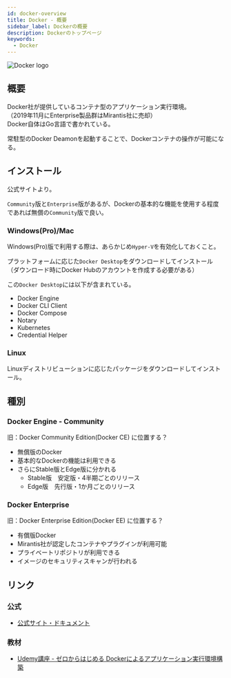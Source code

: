 ```yaml
---
id: docker-overview
title: Docker - 概要
sidebar_label: Dockerの概要
description: Dockerのトップページ
keywords:
  - Docker
---
```


![Docker logo](/img/logo-icons/docker-icon.svg)

## 概要
Docker社が提供しているコンテナ型のアプリケーション実行環境。  
（2019年11月にEnterprise製品群はMirantis社に売却）  
Docker自体はGo言語で書かれている。

常駐型のDocker Deamonを起動することで、Dockerコンテナの操作が可能になる。

## インストール
公式サイトより。

`Community`版と`Enterprise`版があるが、Dockerの基本的な機能を使用する程度であれば無償の`Community`版で良い。

### Windows(Pro)/Mac
Windows(Pro)版で利用する際は、あらかじめ`Hyper-V`を有効化しておくこと。

プラットフォームに応じた`Docker Desktop`をダウンロードしてインストール（ダウンロード時にDocker Hubのアカウントを作成する必要がある）

この`Docker Desktop`には以下が含まれている。
- Docker Engine
- Docker CLI Client
- Docker Compose
- Notary
- Kubernetes
- Credential Helper

### Linux
Linuxディストリビューションに応じたパッケージをダウンロードしてインストール。

## 種別
### Docker Engine - Community
旧：Docker Community Edition(Docker CE) に位置する？
- 無償版のDocker
- 基本的なDockerの機能は利用できる
- さらにStable版とEdge版に分かれる
  - Stable版　安定版・4半期ごとのリリース
  - Edge版　先行版・1か月ごとのリリース

### Docker Enterprise
旧：Docker Enterprise Edition(Docker EE) に位置する？
- 有償版Docker
- Mirantis社が認定したコンテナやプラグインが利用可能
- プライベートリポジトリが利用できる
- イメージのセキュリティスキャンが行われる

## リンク
### 公式
- [公式サイト・ドキュメント](https://docs.docker.com/)

### 教材
- [Udemy講座 - ゼロからはじめる Dockerによるアプリケーション実行環境構築](https://www.udemy.com/docker-k/)